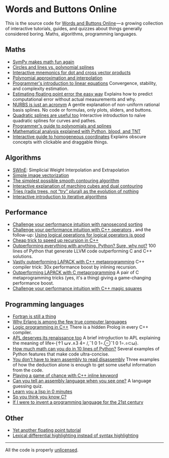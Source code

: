 # Words and Buttons Online

This is the source code for [Words and Buttons Online](https://wordsandbuttons.online/) — a growing collection of interactive tutorials, guides, and quizzes about things generally considered boring. Maths, algorithms, programming languages.

## Maths
- [SymPy makes math fun again](https://wordsandbuttons.online/sympy_makes_math_fun_again.html) 
- [Circles and lines vs. polynomial splines](https://wordsandbuttons.online/circles_and_lines_vs_polynomial_splines.html) 
- [Interactive mnemonics for dot and cross vector products](https://wordsandbuttons.online/interactive_mnemonics_for_dot_and_cross_vector_products.html) 
- [Polynomial approximation and interpolation](https://wordsandbuttons.online/polynomial_approximation_and_interpolation.html) 
- [Programmer's introduction to linear equations](https://wordsandbuttons.online/programmers_introduction_to_linear_equations.html) Convergence, stability, and complexity estimation.
- [Estimating floating point error the easy way](https://wordsandbuttons.online/estimating_floating_point_error_the_easy_way.html) Explains how to predict computational error without actual measurements and why.
- [NURBS is just an acronym](https://wordsandbuttons.online/nurbs_is_just_an_acronym.html) A gentle explanation of non-uniform rational basis splines. No code or formulas, only plots, sliders, and buttons.
- [Quadratic splines are useful too](https://wordsandbuttons.online/quadratic_splines_are_useful_too.html) Interactive introduction to naïve quadratic splines for curves and pathes.
- [Programmer's guide to&nbsp;polynomials and&nbsp;splines](https://wordsandbuttons.online/programmers_guide_to_polynomials_and_splines.html) 
- [Mathematical analysis explained with&nbsp;Python, blood, and&nbsp;TNT](https://wordsandbuttons.online/mathematical_analysis_explained_with_python_blood_and_tnt.html) 
- [Interactive guide to&nbsp;homogeneous coordinates](https://wordsandbuttons.online/interactive_guide_to_homogeneous_coordinates.html) Explains obscure concepts with clickable and draggable things.

## Algorithms
- [SWInE](https://wordsandbuttons.online/swine_simplicial_weight_interpolation_and_extrapolation.html): Simplicial Weight Interpolation and Extrapolation
- [Simple image vectorization](https://wordsandbuttons.online/simple_image_vectorization.html) 
- [The simplest possible smooth contouring algorithm](https://wordsandbuttons.online/the_simplest_possible_smooth_contouring_algorithm.html) 
- [Interactive explanation of&nbsp;marching cubes and dual contouring](https://wordsandbuttons.online/interactive_explanation_of_marching_cubes_and_dual_contouring.html) 
- [Tries (radix trees, not “try” plural) as the evolution of&nbsp;nothing](https://wordsandbuttons.online/tries_as_the_evolution_of_nothing.html) 
- [Interactive introduction to&nbsp;iterative algorithms](https://wordsandbuttons.online/interactive_introduction_to_iterative_algorithms.html) 

## Performance
- [Challenge your performance intuition with nanosecond sorting](https://wordsandbuttons.online/challenge_your_performance_intuition_with_nanosecond_sorting.html) 
- [Challenge your performance intuition with C++ operators](https://wordsandbuttons.online/challenge_your_performance_intuition_with_cpp_operators.html) , and the follow-up: [Using logical operations for logical operators is good](https://wordsandbuttons.online/using_logical_operators_for_logical_operations_is_good.html)
- [Cheap trick to speed up recursion in C++](https://wordsandbuttons.online/cheap_trick_to_speed_up_recursion_in_cpp.html) 
- [Outperforming everything with anything. Python? Sure, why&nbsp;not?](https://wordsandbuttons.online/outperforming_everything_with_anything.html) 100 lines of Python that generate LLVM code outperforming C and C++ solutions.
- [Vastly outperforming LAPACK with C++ metaprogramming](https://wordsandbuttons.online/vastly_outperforming_lapack_with_cpp_metaprogramming.html) C++ compiler trick: 30x performance boost by inlining recursion.
- [Outperforming LAPACK with C metaprogramming](https://wordsandbuttons.online/outperforming_lapack_with_c_metaprogramming.html) A pair of C metaprogramming tricks (yes, it's a thing) giving a game-changing performance boost.
- [Challenge your performance intuition with C++ magic squares](https://wordsandbuttons.online/challenge_your_performance_intuition_with_cpp_magic_squares.html) 

## Programming languages
- [Fortran is still a thing](https://wordsandbuttons.online/fortran_is_still_a_thing.html) 
- [Why Erlang is among the few true computer languages](https://wordsandbuttons.online/why_erlang_is_among_the_few_true_computer_languages.html) 
- [Logic programming in C++](https://wordsandbuttons.online/logic_programming_in_cpp.html) There is a hidden Prolog in every C++ compiler.
- [APL deserves its renaissance too](https://wordsandbuttons.online/apl_deserves_its_renaissance_too.html) A brief introduction to APL explaining the meaning of life←{↑1 ⍵∨.∧3 4= /,¯1 0 1∘.⊖¯1 0 1∘.⌽⊂⍵}.
- [How much math can you do in 10 lines of Python?](https://wordsandbuttons.online/how_much_math_can_you_do_in_10_lines_of_python.html) Several examples of Python features that make code ultra-concise.
- [You don't have to learn assembly to read disassembly](https://wordsandbuttons.online/you_dont_have_to_learn_assembly_to_read_disassembly.html) Three examples of how the deduction alone is enough to get some useful information from the code.
- [Playing a game of chance with C++ inline keyword](https://wordsandbuttons.online/playing_a_game_of_chance_with_cpp_inline_keyword.html) 
- [Can you tell an assembly language when you see one?](https://wordsandbuttons.online/can_you_tell_an_assembly_language_when_you_see_one.html) A language guessing quiz.
- [Learn you a&nbsp;lisp in&nbsp;0&nbsp;minutes](https://wordsandbuttons.online/learn_you_a_lisp_in_0_minutes.html) 
- [So&nbsp;you think you know&nbsp;C?](https://wordsandbuttons.online/so_you_think_you_know_c.html) 
- [If I were to invent a programming language for the 21st century](https://wordsandbuttons.online/if_i_were_to_invent_a_programming_language_for_the_21st_century.html) 

## Other
- [Yet another floating point tutorial](https://wordsandbuttons.online/yet_another_floating_point_tutorial.html) 
- [Lexical differential highlighting instead of syntax highlighting](https://wordsandbuttons.online/lexical_differential_highlighting_instead_of_syntax_highlighting.html) 


---

All the code is properly <a href="http://unlicense.org/">unlicensed</a>. 
